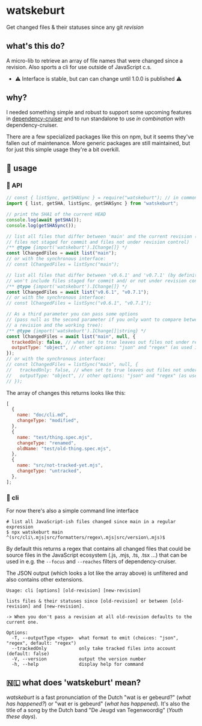 # watskeburt

Get changed files & their statuses since any git _revision_

## what's this do?

A micro-lib to retrieve an array of file names that were changed since a
revision. Also sports a cli for use outside of JavaScript c.s.

- :warning: Interface is stable, but can can change until 1.0.0 is published :warning:

## why?

I needed something simple and robust to support some upcoming features in
[dependency-cruiser](https://github.com/sverweij/dependency-cruiser) and to
run standalone to use _in combination_ with dependency-cruiser.

There are a few specialized packages like this on npm, but it seems they've
fallen out of maintenance. More generic packages are still maintained,
but for just this simple usage they're a bit overkill.

## :construction_worker: usage

### :scroll: API

```javascript
// const { listSync, getSHASync } = require("watskeburt"); // in commonjs contexts you can also require it
import { list, getSHA, listSync, getSHASync } from "watskeburt";

// print the SHA1 of the current HEAD
console.log(await getSHA());
console.log(getSHASync());

// list all files that differ between 'main' and the current revision (including
// files not staged for commit and files not under revision control)
/** @type {import('watskeburt').IChange[]} */
const lChangedFiles = await list("main");
// or with the synchronous interface:
// const lChangedFiles = listSync("main");

// list all files that differ between 'v0.6.1' and 'v0.7.1' (by definition
// won't include files staged for commit and/ or not under revision control)
/** @type {import('watskeburt').IChange[]} */
const lChangedFiles = await list("v0.6.1", "v0.7.1");
// or with the synchronous interface:
// const lChangedFiles = listSync("v0.6.1", "v0.7.1");

// As a third parameter you can pass some options
// (pass null as the second parameter if you only want to compare between
// a revision and the working tree):
/** @type {import('watskeburt').IChange[]|string} */
const lChangedFiles = await list("main", null, {
  trackedOnly: false, // when set to true leaves out files not under revision control
  outputType: "object", // other options: "json" and "regex" (as used in the CLI)
});
// or with the synchronous interface:
// const lChangedFiles = listSync("main", null, {
//   trackedOnly: false, // when set to true leaves out files not under revision control
//   outputType: "object", // other options: "json" and "regex" (as used in the CLI)
// });
```

The array of changes this returns looks like this:

```javascript
[
  {
    name: "doc/cli.md",
    changeType: "modified",
  },
  {
    name: "test/thing.spec.mjs",
    changeType: "renamed",
    oldName: "test/old-thing.spec.mjs",
  },
  {
    name: "src/not-tracked-yet.mjs",
    changeType: "untracked",
  },
];
```

### :shell: cli

For now there's also a simple command line interface

```shell
# list all JavaScript-ish files changed since main in a regular expression
$ npx watskeburt main
^(src/cli\.mjs|src/formatters/regex\.mjs|src/version\.mjs)$
```

By default this returns a regex that contains all changed files that could be
source files in the JavaScript ecosystem (.js, .mjs, .ts, .tsx ...) that can
be used in e.g. the `--focus` and `--reaches` filters of dependency-cruiser.

The JSON output (which looks a lot like the array above) is unfiltered and
also contains other extensions.

```
Usage: cli [options] [old-revision] [new-revision]

lists files & their statuses since [old-revision] or between [old-revision] and [new-revision].

-> When you don't pass a revision at all old-revision defaults to the current one.

Options:
  -T, --outputType <type>  what format to emit (choices: "json", "regex", default: "regex")
  --trackedOnly            only take tracked files into account (default: false)
  -V, --version            output the version number
  -h, --help               display help for command
```

## 🇳🇱 what does 'watskeburt' mean?

_watskeburt_ is a fast pronunciation of the Dutch "wat is er gebeurd?"
(_what has happened?_) or "wat er is gebeurd" (_what has happened_). It's
also the title of a song by the Dutch band "De Jeugd van Tegenwoordig"
(_Youth these days_).
